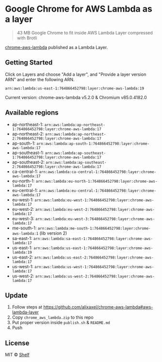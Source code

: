 # Google Chrome for AWS Lambda as a layer

> 43 MB Google Chrome to fit inside AWS Lambda Layer compressed with Brotli

[chrome-aws-lambda](https://github.com/alixaxel/chrome-aws-lambda) published as a Lambda Layer.

## Getting Started

Click on Layers and choose "Add a layer", and "Provide a layer version
ARN" and enter the following ARN.

```
arn:aws:lambda:us-east-1:764866452798:layer:chrome-aws-lambda:19
```

Current version: chrome-aws-lambda v5.2.0 & Chromium v85.0.4182.0

## Available regions

* ap-northeast-1: `arn:aws:lambda:ap-northeast-1:764866452798:layer:chrome-aws-lambda:17`
* ap-northeast-2: `arn:aws:lambda:ap-northeast-2:764866452798:layer:chrome-aws-lambda:17`
* ap-south-1: `arn:aws:lambda:ap-south-1:764866452798:layer:chrome-aws-lambda:17`
* ap-southeast-1: `arn:aws:lambda:ap-southeast-1:764866452798:layer:chrome-aws-lambda:17`
* ap-southeast-2: `arn:aws:lambda:ap-southeast-2:764866452798:layer:chrome-aws-lambda:17`
* ca-central-1: `arn:aws:lambda:ca-central-1:764866452798:layer:chrome-aws-lambda:17`
* eu-north-1: `arn:aws:lambda:eu-north-1:764866452798:layer:chrome-aws-lambda:17`
* eu-central-1: `arn:aws:lambda:eu-central-1:764866452798:layer:chrome-aws-lambda:17`
* eu-west-1: `arn:aws:lambda:eu-west-1:764866452798:layer:chrome-aws-lambda:17`
* eu-west-2: `arn:aws:lambda:eu-west-2:764866452798:layer:chrome-aws-lambda:17`
* eu-west-3: `arn:aws:lambda:eu-west-3:764866452798:layer:chrome-aws-lambda:17`
* me-south-1: `arn:aws:lambda:me-south-1:764866452798:layer:chrome-aws-lambda:1` (lib version 2)
* sa-east-1: `arn:aws:lambda:sa-east-1:764866452798:layer:chrome-aws-lambda:17`
* us-east-1: `arn:aws:lambda:us-east-1:764866452798:layer:chrome-aws-lambda:19`
* us-east-2: `arn:aws:lambda:us-east-2:764866452798:layer:chrome-aws-lambda:17`
* us-west-1: `arn:aws:lambda:us-west-1:764866452798:layer:chrome-aws-lambda:17`
* us-west-2: `arn:aws:lambda:us-west-2:764866452798:layer:chrome-aws-lambda:17`


## Update

1. Follow steps at https://github.com/alixaxel/chrome-aws-lambda#aws-lambda-layer
2. Copy `chrome_aws_lambda.zip` to this repo
3. Put proper version inside `publish.sh` & `README.md`
4. Push

## License

MIT © [Shelf](https://shelf.io)
